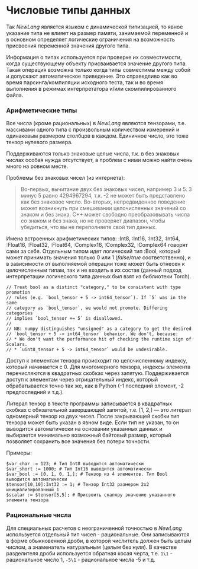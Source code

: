 # Числовые типы данных

Так *NewLang* является языком с динамической типизацией, то явное указание типа не влияет на размер памяти, занимаемой переменной и в основном определяет логические ограничения на возможность присвоения переменной значения другого типа.

Информация о типах используется при проверке их совместимости, когда существующему объекту присваивается значение другого типа. Такая операция возможна только когда типы совместимы между собой и допускают автоматическое приведение. Это справедливо как во время парсинга/компиляции исходного теста, так и во время выполнения в режимах интерпретатора и/или скомпилированного файла.

### Арифметические типы

Все числа (кроме рациональных) в *NewLang* являются тензорами, т.е. массивами одного типа с произвольным количеством измерений и одинаковым размером столбцов в каждом. Единичное число, это тоже тензор нулевого размера.

Поддерживаются только знаковые целые числа, т.к. в без знаковых числах особая нужда отсутствует, а проблем с ними можно найти очень много на ровном месте.

Проблемы без знаковых чисел (из интернета):
> Во-первых, вычитание двух без знаковых чисел, например 3 и 5. 3 минус 5 равно 4294967294, т.к. -2 не может быть представлено как без знаковое число. Во-вторых, непредвиденное поведение может возникнуть при смешивании целочисленных значений со знаком и без знака. С++ может свободно преобразовывать числа со знаком и без знака, но не проверяет диапазон, чтобы убедиться, что вы не переполняете свой тип данных. 

Имена встроенных арифметических типов: :Int8, :Int16, :Int32, :Int64, :Float16, :Float32, :Float64, :Complex16, :Complex32, :Complex64 говорят сами за себя. Отдельным типом идет логический тип :Bool, который может принимать значения только 0 или 1 (*false*/*true* соответственно), и в зависимости от выполняемой операции тоже может быть отнесен к целочисленным типам, так и не входить в их состав (данный подход интерпретации логического типа данных был взят из библиотеки Torch).
```
// Treat bool as a distinct "category," to be consistent with type promotion
// rules (e.g. `bool_tensor + 5 -> int64_tensor`). If `5` was in the same
// category as `bool_tensor`, we would not promote. Differing categories
// implies `bool_tensor += 5` is disallowed.
//
// NB: numpy distinguishes "unsigned" as a category to get the desired
// `bool_tensor + 5 -> int64_tensor` behavior. We don't, because:
// * We don't want the performance hit of checking the runtime sign of Scalars.
// * `uint8_tensor + 5 -> int64_tensor` would be undesirable.
```

Доступ к элементам тензора происходит по целочисленному индексу, который начинается с 0. Для многомерного тензора, индексы элемента перечисляются в квадратных скобках через запятую. Поддерживается доступ к элементам через отрицательный индекс, который обрабатывается точно так же, как в Python (-1 последний элемент, -2 предпоследний и т.д.).

Литерал тензор в тексте программы записывается в квадратных скобках с обязательной завершающей запятой, т.е. [1, 2,] — это литерал одномерный тензор из двух чисел. После закрывающей скобки тип тензора может быть указан в явном виде. Если тип не указан, то он выводится автоматически на основании указанных данных и выбирается минимально возможный байтовый размер, который позволяет сохранить все значения без потери точности.

Примеры:
```
$var_char := 123; # Тип Int8 выводится автоматически
$var_short := 1000; # Тип Int16 выводится автоматически
$var_bool := [0, 1, 0, 1,]; # Тензор из 4 элементов. Тип Bool выводится автоматически
$tensor[10,10]:Int32 := 1; # Тензор Int32 размером 2x2 инициализированный 1
$scalar := $tensor[5,5]; # Присвоить скаляру значение указанного элемента тензора
```

### Рациональные числа

Для специальных расчетов с неограниченной точностью в *NewLang* используется отдельный тип чисел - рациональные. Они записываются в форме обыкновенной дроби, в которой числитель должен быть целым числом, а знаменатель натуральным (целым без нуля). В качестве разделителя дроби используется обратная косая черта, т.е. `1\1` - рациональное число 1, `-5\1` - рациональное числа -5 и т.д.



